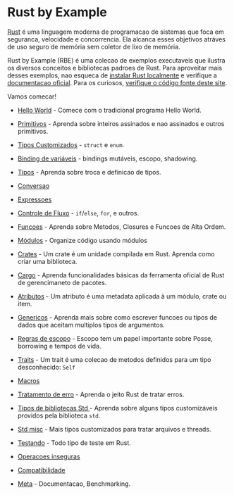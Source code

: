 # Rust by Example

[Rust][rust] é uma linguagem moderna de programacao de sistemas que foca em seguranca, velocidade e concorrencia.
Ela alcanca esses objetivos atráves de uso seguro de memória sem coletor de lixo de memória.

Rust by Example (RBE) é uma colecao de exemplos executaveis que ilustra os diversos conceitos e bibliotecas padroes de Rust.
Para aproveitar mais desses exemplos, nao esqueca de [instalar Rust localmente][install] e verifique a [documentacao oficial][std]. 
Para os curiosos, [verifique o código fonte deste site][home].

Vamos comecar!

- [Hello World](hello.md) - Comece com o tradicional programa Hello World.

- [Primitivos](primitives.md) - Aprenda sobre inteiros assinados e nao assinados e outros primitivos.

- [Tipos Customizados](custom_types.md) - `struct` e `enum`.

- [Binding de variáveis](variable_bindings.md) - bindings mutáveis, escopo, shadowing.

- [Tipos](types.md) - Aprenda sobre troca e definicao de tipos.

- [Conversao](conversion.md)

- [Expressoes](expression.md)

- [Controle de Fluxo](flow_control.md) - `if`/`else`, `for`, e outros.

- [Funcoes](fn.md) - Aprenda sobre Metodos, Closures e Funcoes de Alta Ordem.

- [Módulos](mod.md) - Organize código usando módulos

- [Crates](crates.md) - Um crate é um unidade compilada em Rust. Aprenda como criar uma biblioteca.

- [Cargo](cargo.md) - Aprenda funcionalidades básicas da ferramenta oficial de Rust de gerencimaneto de pacotes.

- [Atributos](attribute.md) - Um atributo é uma metadata aplicada à um módulo, crate ou item.

- [Genericos](generics.md) - Aprenda mais sobre como escrever funcoes ou tipos de dados que aceitam multiplos tipos de argumentos.

- [Regras de escopo](scope.md) - Escopo tem um papel importante sobre Posse, borrowing e tempos de vida.

- [Traits](trait.md) - Um trait é uma colecao de metodos definidos para um tipo desconhecido: `Self`

- [Macros](macros.md)

- [Tratamento de erro](error.md) - Aprenda o jeito Rust de tratar erros.

- [Tipos de bibliotecas Std ](std.md) - Aprenda sobre alguns tipos customizáveis providos pela biblioteca `std`.

- [Std misc](std_misc.md) - Mais tipos customizados para tratar arquivos e threads.

- [Testando](testing.md) - Todo tipo de teste em Rust.

- [Operacoes inseguras](unsafe.md)

- [Compatibilidade](compatibility.md)

- [Meta](meta.md) - Documentacao, Benchmarking.


[rust]: https://www.rust-lang.org/
[install]: https://www.rust-lang.org/tools/install
[std]: https://doc.rust-lang.org/std/
[home]: https://github.com/esiebert/rust-by-example-ptbr
